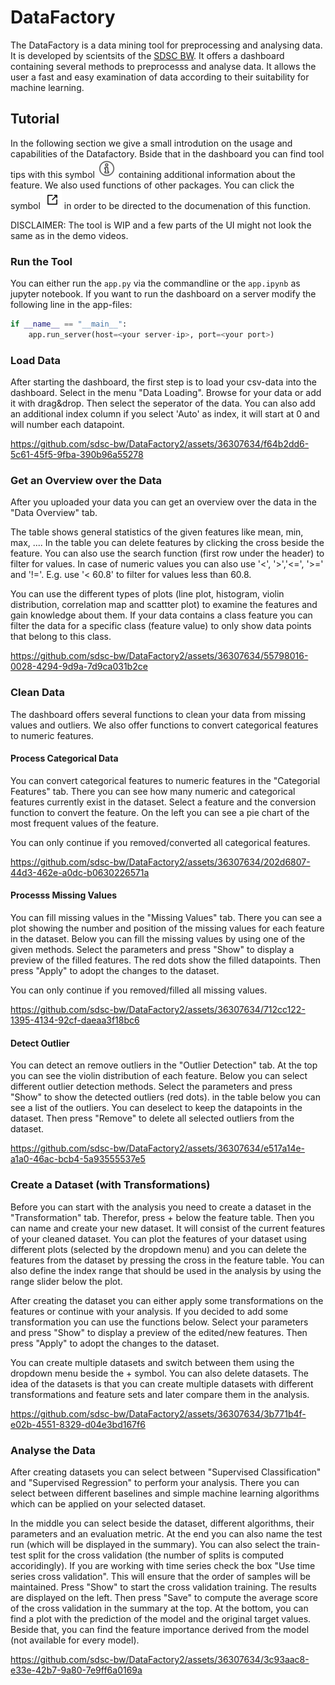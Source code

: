 # DataFactory

The DataFactory is a data mining tool for preprocessing and analysing data. It is developed by scientsits of the [SDSC BW](https://www.sdsc-bw.de/). It offers a dashboard containing several methods to preprocesss and analyse data. It allows the user a fast and easy examination of  data according to their suitability for machine learning.


## Tutorial
In the following section we give a small introdution on the usage and capabilities of the Datafactory. Bside that in the dashboard you can find tool tips with this symbol <img src="https://github.com/sdsc-bw/DataFactory2/blob/main/assets/img/tooltip.png" width="30"> containing additional information about the feature. We also used functions of other packages. You can click the symbol <img src="https://github.com/sdsc-bw/DataFactory2/blob/main/assets/img/link.png" width="30"> in order to be directed to the documenation of this function.

DISCLAIMER: The tool is WIP and a few parts of the UI might not look the same as in the demo videos.


### Run the Tool
You can either run the `app.py` via the commandline or the `app.ipynb` as jupyter notebook. If you want to run the dashboard on a server modify the following line in the app-files:
```python
if __name__ == "__main__":
    app.run_server(host=<your server-ip>, port=<your port>)
```

### Load Data
After starting the dashboard, the first step is to load your csv-data into the dashboard. Select in the menu "Data Loading". Browse for your data or add it with drag&drop. Then select the seperator of the data. You can also add an additional index column if you select 'Auto' as index, it will start at 0 and will number each datapoint.


https://github.com/sdsc-bw/DataFactory2/assets/36307634/f64b2dd6-5c61-45f5-9fba-390b96a55278



### Get an Overview over the Data
After you uploaded your data you can get an overview over the data in the "Data Overview" tab. 

The table shows general statistics of the given features like mean, min, max, .... In the table you can delete features by clicking the cross beside the feature. You can also use the search function (first row under the header) to filter for values. In case of numeric values you can also use '<', '>','<=', '>=' and '!='. E.g. use '< 60.8' to filter for values less than 60.8.

You can use the different types of plots (line plot, histogram, violin distribution, correlation map and scattter plot) to examine the features and gain knowledge about them. If your data contains a class feature you can filter the data for a specific class (feature value) to only show data points that belong to this class.


https://github.com/sdsc-bw/DataFactory2/assets/36307634/55798016-0028-4294-9d9a-7d9ca031b2ce



### Clean Data
The dashboard offers several functions to clean your data from missing values and outliers. We also offer functions to convert categorical features to numeric features.

#### Process Categorical Data
You can convert categorical features to numeric features in the "Categorial Features" tab. 
There you can see how many numeric and categorical features currently exist in the dataset. Select a feature and the conversion function to convert the feature. On the left you can see a pie chart of the most frequent values of the feature.

You can only continue if you removed/converted all categorical features.


https://github.com/sdsc-bw/DataFactory2/assets/36307634/202d6807-44d3-462e-a0dc-b0630226571a


#### Processs Missing Values
You can fill missing values in the "Missing Values" tab. 
There you can see a plot showing the number and position of the missing values for each feature in the dataset. Below you can fill the missing values by using one of the given methods. Select the parameters and press "Show" to display a preview of the filled features. The red dots show the filled datapoints. Then press "Apply" to adopt the changes to the dataset.

You can only continue if you removed/filled all missing values.


https://github.com/sdsc-bw/DataFactory2/assets/36307634/712cc122-1395-4134-92cf-daeaa3f18bc6


#### Detect Outlier
You can detect an remove outliers in the "Outlier Detection" tab.
At the top you can see the violin distribution of each feature. Below you can select different outlier detection methods. Select the parameters and press "Show" to show the detected outliers (red dots). in the table below you can see a list of the outliers. You can deselect to keep the datapoints in the dataset. Then press "Remove" to delete all selected outliers from the dataset.


https://github.com/sdsc-bw/DataFactory2/assets/36307634/e517a14e-a1a0-46ac-bcb4-5a93555537e5


### Create a Dataset (with Transformations)
Before you can start with the analysis you need to create a dataset in the "Transformation" tab. Therefor, press + below the feature table. Then you can name and create your new dataset. It will consist of the current features of your cleaned dataset. You can plot the features of your dataset using different plots (selected by the dropdown menu) and you can delete the features from the dataset by pressing the cross in the feature table. You can also define the index range that should be used in the analysis by using the range slider below the plot.

After creating the dataset you can either apply some transformations on the features or continue with your analysis. If you decided to add some transformation you can use the functions below. Select your parameters and press "Show" to display a preview of the edited/new features. Then press "Apply" to adopt the changes to the dataset. 

You can create multiple datasets and switch between them using the dropdown menu beside the + symbol. You can also delete datasets.
The idea of the datasets is that you can create multiple datasets with different transformations and feature sets and later compare them in the analysis.


https://github.com/sdsc-bw/DataFactory2/assets/36307634/3b771b4f-e02b-4551-8329-d04e3bd167f6


### Analyse the Data
After creating datasets you can select between "Supervised Classification" and "Supervised Regression" to perform your analysis. There you can select between different baselines and simple machine learning algorithms which can be applied on your selected dataset.

In the middle you can select beside the dataset, different algorithms, their parameters and an evaluation metric. At the end you can also name the test run (which will be displayed in the summary). You can also select the train-test split for the cross validation (the number of splits is computed accoridingly). If you are working with time series check the box "Use time series cross validation". This will ensure that the order of samples will be maintained. Press "Show" to start the cross validation training. The results are displayed on the left. Then press "Save" to compute the average score of the cross validation in the summary at the top. At the bottom, you can find a plot with the prediction of the model and the original target values. Beside that, you can find the feature importance derived from the model (not available for every model).


https://github.com/sdsc-bw/DataFactory2/assets/36307634/3c93aac8-e33e-42b7-9a80-7e9ff6a0169a

